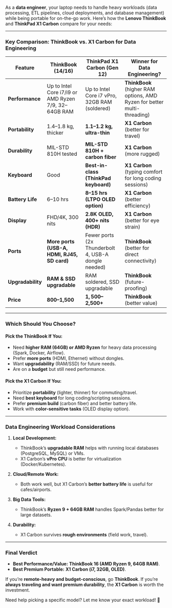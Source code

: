 As a **data engineer**, your laptop needs to handle heavy workloads (data processing, ETL pipelines, cloud deployments, and database management) while being portable for on-the-go work. Here’s how the **Lenovo ThinkBook** and **ThinkPad X1 Carbon** compare for your needs:

---

### **Key Comparison: ThinkBook vs. X1 Carbon for Data Engineering**
| **Feature**            | **ThinkBook (14/16)** | **ThinkPad X1 Carbon (Gen 12)** | **Winner for Data Engineering?** |
|------------------------|-----------------------|---------------------------------|----------------------------------|
| **Performance**         | Up to Intel Core i7/i9 or AMD Ryzen 7/9, 32–64GB RAM | Up to Intel Core i7 vPro, 32GB RAM (soldered) | **ThinkBook** (higher RAM options, AMD Ryzen for better multi-threading) |
| **Portability**        | 1.4–1.8 kg, thicker | **1.1–1.2 kg, ultra-thin** | **X1 Carbon** (better for travel) |
| **Durability**         | MIL-STD 810H tested | **MIL-STD 810H + carbon fiber** | **X1 Carbon** (more rugged) |
| **Keyboard**           | Good | **Best-in-class (ThinkPad keyboard)** | **X1 Carbon** (typing comfort for long coding sessions) |
| **Battery Life**       | 6–10 hrs | **8–15 hrs (LTPO OLED option)** | **X1 Carbon** (better efficiency) |
| **Display**            | FHD/4K, 300 nits | **2.8K OLED, 400+ nits (HDR)** | **X1 Carbon** (better for eye strain) |
| **Ports**              | **More ports (USB-A, HDMI, RJ45, SD card)** | Fewer ports (2x Thunderbolt 4, USB-A dongle needed) | **ThinkBook** (better for direct connectivity) |
| **Upgradability**      | **RAM & SSD upgradable** | RAM soldered, SSD upgradable | **ThinkBook** (future-proofing) |
| **Price**              | **$800–$1,500** | **$1,500–$2,500+** | **ThinkBook** (better value) |

---

### **Which Should You Choose?**
#### **Pick the ThinkBook If You:**
- Need **higher RAM (64GB) or AMD Ryzen** for heavy data processing (Spark, Docker, Airflow).
- Prefer **more ports** (HDMI, Ethernet) without dongles.
- Want **upgradability** (RAM/SSD) for future needs.
- Are on a **budget** but still need performance.

#### **Pick the X1 Carbon If You:**
- Prioritize **portability** (lighter, thinner) for commuting/travel.
- Need **best keyboard** for long coding/scripting sessions.
- Prefer **premium build** (carbon fiber) and better battery life.
- Work with **color-sensitive tasks** (OLED display option).

---

### **Data Engineering Workload Considerations**
1. **Local Development:**  
   - ThinkBook’s **upgradable RAM** helps with running local databases (PostgreSQL, MySQL) or VMs.  
   - X1 Carbon’s **vPro CPU** is better for virtualization (Docker/Kubernetes).  

2. **Cloud/Remote Work:**  
   - Both work well, but X1 Carbon’s **better battery life** is useful for cafes/airports.  

3. **Big Data Tools:**  
   - ThinkBook’s **Ryzen 9 + 64GB RAM** handles Spark/Pandas better for large datasets.  

4. **Durability:**  
   - X1 Carbon survives **rough environments** (field work, travel).  

---

### **Final Verdict**
- **Best Performance/Value:** **ThinkBook 16 (AMD Ryzen 9, 64GB RAM)**.  
- **Best Premium Portable:** **X1 Carbon (i7, 32GB, OLED)**.  

If you’re **remote-heavy and budget-conscious**, go **ThinkBook**. If you’re **always traveling and want premium durability**, the **X1 Carbon** is worth the investment.  

Need help picking a specific model? Let me know your exact workload! 🚀
